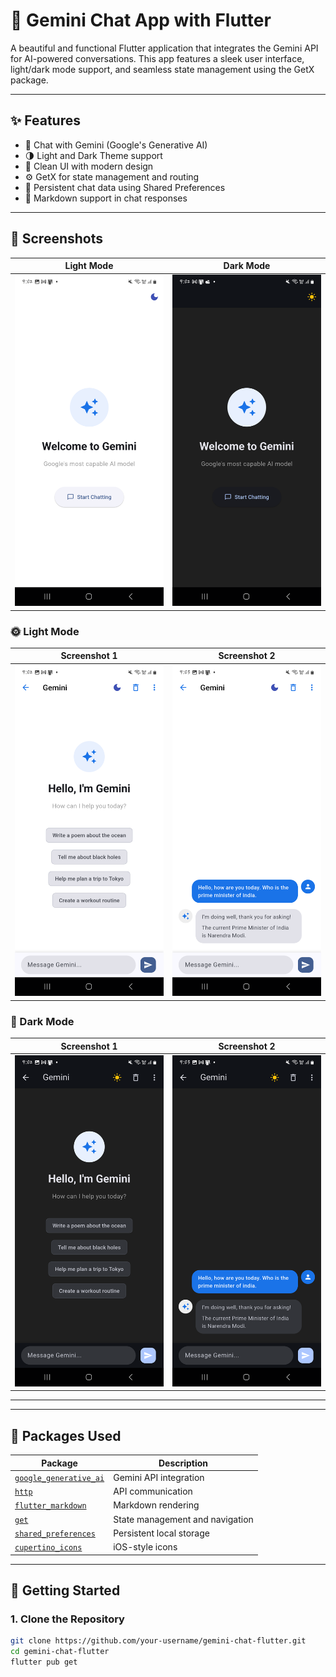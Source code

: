 # 💬 Gemini Chat App with Flutter

A beautiful and functional Flutter application that integrates the Gemini API for AI-powered conversations. This app features a sleek user interface, light/dark mode support, and seamless state management using the GetX package.

---

## ✨ Features

- 🔮 Chat with Gemini (Google's Generative AI)
- 🌗 Light and Dark Theme support
- 🎯 Clean UI with modern design
- ⚙️ GetX for state management and routing
- 💾 Persistent chat data using Shared Preferences
- 🧩 Markdown support in chat responses

---

## 📸 Screenshots

| Light Mode | Dark Mode |
|------------|-----------|
| ![light](Assets/Screenshot_20250425_210231.png) | ![dark](Assets/Screenshot_20250425_210225.png) |

### 🌞 Light Mode

| Screenshot 1 | Screenshot 2 |
|--------------|--------------|
| ![Light 1](Assets/Screenshot_20250425_210235.png) | ![Light 2](Assets/Screenshot_20250425_210309.png) |

### 🌙 Dark Mode

| Screenshot 1 | Screenshot 2 |
|--------------|--------------|
| ![Dark 1](Assets/Screenshot_20250425_210237.png) | ![Dark 2](Assets/Screenshot_20250425_210306.png) |

---


---

## 🧰 Packages Used

| Package | Description |
|--------|-------------|
| [`google_generative_ai`](https://pub.dev/packages/google_generative_ai) | Gemini API integration |
| [`http`](https://pub.dev/packages/http) | API communication |
| [`flutter_markdown`](https://pub.dev/packages/flutter_markdown) | Markdown rendering |
| [`get`](https://pub.dev/packages/get) | State management and navigation |
| [`shared_preferences`](https://pub.dev/packages/shared_preferences) | Persistent local storage |
| [`cupertino_icons`](https://pub.dev/packages/cupertino_icons) | iOS-style icons |

---

## 🚀 Getting Started

### 1. Clone the Repository

```bash
git clone https://github.com/your-username/gemini-chat-flutter.git
cd gemini-chat-flutter
flutter pub get
